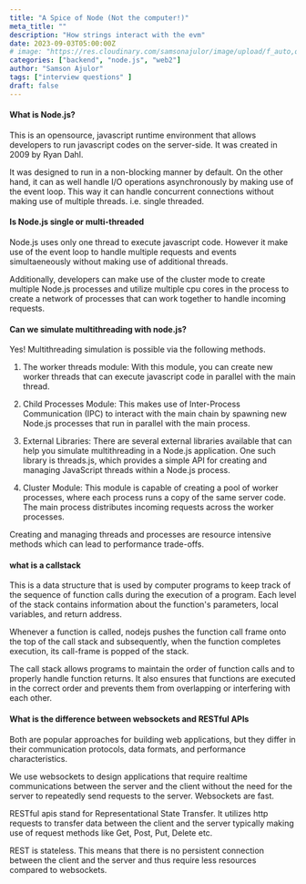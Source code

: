 ```yaml
---
title: "A Spice of Node (Not the computer!)"
meta_title: ""
description: "How strings interact with the evm"
date: 2023-09-03T05:00:00Z
# image: "https://res.cloudinary.com/samsonajulor/image/upload/f_auto,q_auto/v1/algofanatics_assets/assets/blog/ziwoaqupqbqu7atligdy"
categories: ["backend", "node.js", "web2"]
author: "Samson Ajulor"
tags: ["interview questions" ]
draft: false
---
```


#### What is Node.js?
This is an opensource, javascript runtime environment that allows developers to run javascript codes on the server-side. It was created in 2009 by Ryan Dahl.

It was designed to run in a non-blocking manner by default. On the other hand, it can as well handle I/O operations asynchronously by making use of the event loop. This way it can handle concurrent connections without making use of multiple threads. i.e. single threaded.

#### Is Node.js single or multi-threaded
Node.js uses only one thread to execute javascript code. However it make use of the event loop to handle multiple requests and events simultaeneously without making use of additional threads.

Additionally, developers can make use of the cluster mode to create multiple Node.js processes and utilize multiple cpu cores in the process to create a network of processes that can work together to handle incoming requests.

#### Can we simulate multithreading with node.js?

Yes! Multithreading simulation is possible via the following methods.

1. The worker threads module: With this module, you can create new worker threads that can execute javascript code in parallel with the main thread.

2. Child Processes Module: This makes use of Inter-Process Communication (IPC) to interact with the main chain by spawning new Node.js processes that run in parallel with the main process.

3. External Libraries: There are several external libraries available that can help you simulate multithreading in a Node.js application. One such library is threads.js, which provides a simple API for creating and managing JavaScript threads within a Node.js process.

4. Cluster Module: This module is capable of creating a pool of worker processes, where each process runs a copy of the same server code. The main process distributes incoming requests across the worker processes.

Creating and managing threads and processes are resource intensive methods which can lead to performance trade-offs.

#### what is a callstack
This is a data structure that is used by computer programs to keep track of the sequence of function calls during the execution of a program. Each level of the stack contains information about the function's parameters, local variables, and return address.

Whenever a function is called, nodejs pushes the function call frame onto the top of the call stack and subsequently, when the function completes execution, its call-frame is popped of the stack.

The call stack allows programs to maintain the order of function calls and to properly handle function returns. It also ensures that functions are executed in the correct order and prevents them from overlapping or interfering with each other.


#### What is the difference between websockets and RESTful APIs

Both are popular approaches for building web applications, but they differ in their communication protocols, data formats, and performance characteristics.

We use websockets to design applications that require realtime communications between the server and the client without the need for the server to repeatedly send requests to the server. Websockets are fast.

RESTful apis stand for Representational State Transfer. It utilizes http requests to transfer data between the client and the server typically making use of request methods like Get, Post, Put, Delete etc.

REST is stateless. This means that there is no persistent connection between the client and the server and thus require less resources compared to websockets.